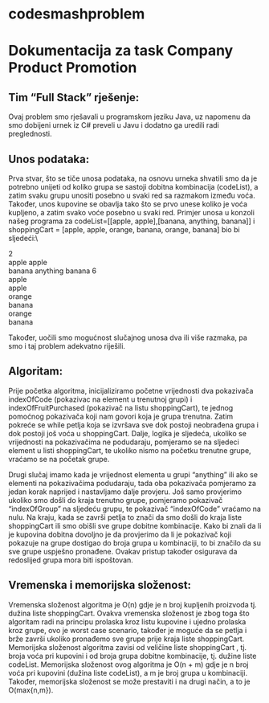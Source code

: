 # codesmashproblem
# Dokumentacija za task Company Product Promotion
## Tim “Full Stack” rješenje:
Ovaj problem smo rješavali u programskom jeziku Java, uz napomenu da smo dobijeni urnek iz C# preveli u Javu i dodatno ga uredili radi preglednosti.

## Unos podataka:

Prva stvar, što se tiče unosa podataka, na osnovu urneka shvatili smo da je potrebno unijeti od koliko grupa se sastoji dobitna kombinacija (codeList), a zatim svaku grupu unositi posebno u svaki red sa razmakom između voća. Također, unos kupovine se obavlja tako što se prvo unese koliko je voća kupljeno, a zatim svako voće posebno u svaki red.
Primjer unosa u konzoli našeg programa za codeList=[[apple, apple],[banana, anything, banana]] i shoppingCart = [apple, apple, orange, banana, orange, banana] bio bi sljedeći:\

2\
apple apple\
banana anything banana 6\
apple\
apple\
orange\
banana\
orange\
banana

Također, uočili smo mogućnost slučajnog unosa dva ili više razmaka, pa smo i taj problem adekvatno riješili.

## Algoritam:

Prije početka algoritma, inicijaliziramo početne vrijednosti dva pokazivača indexOfCode (pokazivac na element u trenutnoj grupi) i indexOfFruitPurchased (pokazivač na listu shoppingCart), te jednog pomoćnog pokazivača koji nam govori koja je grupa trenutna. Zatim pokreće se while petlja koja se izvršava sve dok postoji neobrađena grupa i dok postoji još voća u shoppingCart.
Dalje, logika je sljedeća, ukoliko se vrijednosti na pokazivačima ne podudaraju, pomjeramo se na sljedeci element u listi shoppingCart, te ukoliko nismo na početku trenutne grupe, vraćamo se na početak grupe.

Drugi slučaj imamo kada je vrijednost elementa u grupi “anything” ili ako se elementi na pokazivačima podudaraju, tada oba pokazivača pomjeramo za jedan korak naprijed i nastavljamo dalje provjeru.
Još samo provjerimo ukoliko smo došli do kraja trenutno grupe, pomjeramo pokazivač “indexOfGroup” na sljedeću grupu, te pokazivač “indexOfCode” vraćamo na nulu.
Na kraju, kada se završi petlja to znači da smo došli do kraja liste shoppingCart ili smo obišli sve grupe dobitne kombinacije. Kako bi znali da li je kupovina dobitna dovoljno je da provjerimo da li je pokazivač koji pokazuje na grupe dostigao do broja grupa u kombinaciji, to bi značilo da su sve grupe uspješno pronađene.
Ovakav pristup također osigurava da redoslijed grupa mora biti ispoštovan.

## Vremenska i memorijska složenost:

Vremenska složenost algoritma je O(n) gdje je n broj kupljenih proizvoda tj. dužina liste shoppingCart. Ovakva vremenska složenost je zbog toga što algoritam radi na principu prolaska kroz listu kupovine i ujedno prolaska kroz grupe, ovo je worst case scenario, također je moguće da se petlja i brže završi ukoliko pronađemo sve grupe prije kraja liste shoppingCart.
Memorijska složenost algoritma zavisi od veličine liste shoppingCart , tj. broja voća pri kupovini i od broja grupa dobitne kombinacije, tj. dužine liste codeList. Memorijska složenost ovog algoritma je O(n + m) gdje je n broj voća pri kupovini (dužina liste codeList), a m je broj grupa u kombinaciji. Također, memorijska složenost se može prestaviti i na drugi način, a to je O(max{n,m}).
